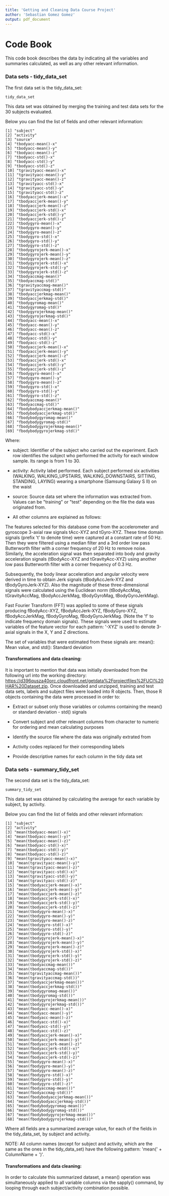 ```yaml
---
title: 'Getting and Cleaning Data Course Project'
author: 'Sebastian Gomez Gomez'
output: pdf_document
---
```


# Code Book
This code book describes the data by indicating all the variables and summaries calculated, as well as any other relevant information.

### Data sets - tidy_data_set
The first data set is the tidy_data_set:
```{r}
tidy_data_set
```
This data set was obtained by merging the training and test data sets for the 30 subjects evaluated.

Below you can find the list of fields and other relevant information:
```{r}
[1] "subject"                    
[2] "activity"                   
[3] "source"                     
[4] "tbodyacc-mean()-x"          
[5] "tbodyacc-mean()-y"          
[6] "tbodyacc-mean()-z"          
[7] "tbodyacc-std()-x"           
[8] "tbodyacc-std()-y"           
[9] "tbodyacc-std()-z"           
[10] "tgravityacc-mean()-x"       
[11] "tgravityacc-mean()-y"       
[12] "tgravityacc-mean()-z"       
[13] "tgravityacc-std()-x"        
[14] "tgravityacc-std()-y"        
[15] "tgravityacc-std()-z"        
[16] "tbodyaccjerk-mean()-x"      
[17] "tbodyaccjerk-mean()-y"      
[18] "tbodyaccjerk-mean()-z"      
[19] "tbodyaccjerk-std()-x"       
[20] "tbodyaccjerk-std()-y"       
[21] "tbodyaccjerk-std()-z"       
[22] "tbodygyro-mean()-x"         
[23] "tbodygyro-mean()-y"         
[24] "tbodygyro-mean()-z"         
[25] "tbodygyro-std()-x"          
[26] "tbodygyro-std()-y"          
[27] "tbodygyro-std()-z"          
[28] "tbodygyrojerk-mean()-x"     
[29] "tbodygyrojerk-mean()-y"     
[30] "tbodygyrojerk-mean()-z"
[31] "tbodygyrojerk-std()-x"      
[32] "tbodygyrojerk-std()-y"      
[33] "tbodygyrojerk-std()-z"      
[34] "tbodyaccmag-mean()"         
[35] "tbodyaccmag-std()"          
[36] "tgravityaccmag-mean()"      
[37] "tgravityaccmag-std()"       
[38] "tbodyaccjerkmag-mean()"     
[39] "tbodyaccjerkmag-std()"      
[40] "tbodygyromag-mean()"        
[41] "tbodygyromag-std()"         
[42] "tbodygyrojerkmag-mean()"    
[43] "tbodygyrojerkmag-std()"     
[44] "fbodyacc-mean()-x"          
[45] "fbodyacc-mean()-y"          
[46] "fbodyacc-mean()-z"          
[47] "fbodyacc-std()-x"           
[48] "fbodyacc-std()-y"           
[49] "fbodyacc-std()-z"           
[50] "fbodyaccjerk-mean()-x" 
[51] "fbodyaccjerk-mean()-y"      
[52] "fbodyaccjerk-mean()-z"      
[53] "fbodyaccjerk-std()-x"       
[54] "fbodyaccjerk-std()-y"       
[55] "fbodyaccjerk-std()-z"       
[56] "fbodygyro-mean()-x"         
[57] "fbodygyro-mean()-y"         
[58] "fbodygyro-mean()-z"         
[59] "fbodygyro-std()-x"          
[60] "fbodygyro-std()-y"          
[61] "fbodygyro-std()-z"          
[62] "fbodyaccmag-mean()"         
[63] "fbodyaccmag-std()"          
[64] "fbodybodyaccjerkmag-mean()" 
[65] "fbodybodyaccjerkmag-std()"  
[66] "fbodybodygyromag-mean()"    
[67] "fbodybodygyromag-std()"     
[68] "fbodybodygyrojerkmag-mean()"
[69] "fbodybodygyrojerkmag-std()"
```
Where:

* subject: Identifier of the subject who carried out the experiment. Each row identifies the subject who performed the activity for each window sample. Its range is from 1 to 30.

* activity: Activity label performed. Each subject performed six activities (WALKING, WALKING_UPSTAIRS, WALKING_DOWNSTAIRS, SITTING, STANDING, LAYING) wearing a smartphone (Samsung Galaxy S II) on the waist

* source: Source data set where the information was extracted from. Values can be "training" or "test" depending on the file the data was originated from.

* All other columns are explained as follows:

The features selected for this database come from the accelerometer and gyroscope 3-axial raw signals tAcc-XYZ and tGyro-XYZ. These time domain signals (prefix 't' to denote time) were captured at a constant rate of 50 Hz. Then they were filtered using a median filter and a 3rd order low pass Butterworth filter with a corner frequency of 20 Hz to remove noise. Similarly, the acceleration signal was then separated into body and gravity acceleration signals (tBodyAcc-XYZ and tGravityAcc-XYZ) using another low pass Butterworth filter with a corner frequency of 0.3 Hz. 

Subsequently, the body linear acceleration and angular velocity were derived in time to obtain Jerk signals (tBodyAccJerk-XYZ and tBodyGyroJerk-XYZ). Also the magnitude of these three-dimensional signals were calculated using the Euclidean norm (tBodyAccMag, tGravityAccMag, tBodyAccJerkMag, tBodyGyroMag, tBodyGyroJerkMag). 

Fast Fourier Transform (FFT) was applied to some of these signals producing fBodyAcc-XYZ, fBodyAccJerk-XYZ, fBodyGyro-XYZ, fBodyAccJerkMag, fBodyGyroMag, fBodyGyroJerkMag. (Note the 'f' to indicate frequency domain signals). These signals were used to estimate variables of the feature vector for each pattern: '-XYZ' is used to denote 3-axial signals in the X, Y and Z directions.

The set of variables that were estimated from these signals are: mean(): Mean value, and std(): Standard deviation

#### Transformations and data cleaning: 
It is important to mention that data was initially downloaded from the following url into the working directory: <https://d396qusza40orc.cloudfront.net/getdata%2Fprojectfiles%2FUCI%20HAR%20Dataset.zip>. Once downloaded and unzipped, training and test data sets, labels and subject files were loaded into R objects. Then, those R objects containing the data were processed in order to:

* Extract or subset only those variables or columns containing  the mean() or standard deviation - std() signals

* Convert subject and other relevant columns from character to numeric for ordering and mean calculating purposes

* Identify the source file where the data was originally extrated from

* Activity codes replaced for their corresponding labels

* Provide descriptive names for each column in the tidy data set

### Data sets - summary_tidy_set
The second data set is the tidy_data_set:
```{r}
summary_tidy_set
```
This data set was obtained by calculating the average for each variable by subject, by activity.

Below you can find the list of fields and other relevant information:
```{r}
[1] "subject"                          
[2] "activity"                         
[3] "mean(tbodyacc-mean()-x)"          
[4] "mean(tbodyacc-mean()-y)"          
[5] "mean(tbodyacc-mean()-z)"          
[6] "mean(tbodyacc-std()-x)"           
[7] "mean(tbodyacc-std()-y)"           
[8] "mean(tbodyacc-std()-z)"           
[9] "mean(tgravityacc-mean()-x)"       
[10] "mean(tgravityacc-mean()-y)"       
[11] "mean(tgravityacc-mean()-z)"       
[12] "mean(tgravityacc-std()-x)"        
[13] "mean(tgravityacc-std()-y)"        
[14] "mean(tgravityacc-std()-z)"        
[15] "mean(tbodyaccjerk-mean()-x)"      
[16] "mean(tbodyaccjerk-mean()-y)"      
[17] "mean(tbodyaccjerk-mean()-z)"      
[18] "mean(tbodyaccjerk-std()-x)"       
[19] "mean(tbodyaccjerk-std()-y)"       
[20] "mean(tbodyaccjerk-std()-z)"
[21] "mean(tbodygyro-mean()-x)"         
[22] "mean(tbodygyro-mean()-y)"         
[23] "mean(tbodygyro-mean()-z)"         
[24] "mean(tbodygyro-std()-x)"          
[25] "mean(tbodygyro-std()-y)"          
[26] "mean(tbodygyro-std()-z)"          
[27] "mean(tbodygyrojerk-mean()-x)"     
[28] "mean(tbodygyrojerk-mean()-y)"     
[29] "mean(tbodygyrojerk-mean()-z)"     
[30] "mean(tbodygyrojerk-std()-x)"      
[31] "mean(tbodygyrojerk-std()-y)"      
[32] "mean(tbodygyrojerk-std()-z)"      
[33] "mean(tbodyaccmag-mean())"         
[34] "mean(tbodyaccmag-std())"          
[35] "mean(tgravityaccmag-mean())"      
[36] "mean(tgravityaccmag-std())"       
[37] "mean(tbodyaccjerkmag-mean())"     
[38] "mean(tbodyaccjerkmag-std())"      
[39] "mean(tbodygyromag-mean())"        
[40] "mean(tbodygyromag-std())"
[41] "mean(tbodygyrojerkmag-mean())"    
[42] "mean(tbodygyrojerkmag-std())"     
[43] "mean(fbodyacc-mean()-x)"          
[44] "mean(fbodyacc-mean()-y)"          
[45] "mean(fbodyacc-mean()-z)"          
[46] "mean(fbodyacc-std()-x)"           
[47] "mean(fbodyacc-std()-y)"           
[48] "mean(fbodyacc-std()-z)"           
[49] "mean(fbodyaccjerk-mean()-x)"      
[50] "mean(fbodyaccjerk-mean()-y)"      
[51] "mean(fbodyaccjerk-mean()-z)"      
[52] "mean(fbodyaccjerk-std()-x)"       
[53] "mean(fbodyaccjerk-std()-y)"       
[54] "mean(fbodyaccjerk-std()-z)"       
[55] "mean(fbodygyro-mean()-x)"         
[56] "mean(fbodygyro-mean()-y)"         
[57] "mean(fbodygyro-mean()-z)"         
[58] "mean(fbodygyro-std()-x)"          
[59] "mean(fbodygyro-std()-y)"          
[60] "mean(fbodygyro-std()-z)"          
[61] "mean(fbodyaccmag-mean())"         
[62] "mean(fbodyaccmag-std())"          
[63] "mean(fbodybodyaccjerkmag-mean())" 
[64] "mean(fbodybodyaccjerkmag-std())"  
[65] "mean(fbodybodygyromag-mean())"    
[66] "mean(fbodybodygyromag-std())"     
[67] "mean(fbodybodygyrojerkmag-mean())"
[68] "mean(fbodybodygyrojerkmag-std())"
```
Where all fields are a summarized average value, for each of the fields in the tidy_data_set, by subject and activity.


NOTE: All column names (except for subject and activity, which are the same as the ones in the tidy_data_set) have the following pattern: 'mean(' + ColumnName + ')'.

#### Transformations and data cleaning: 
In order to calculate this summarized dataset, a mean() operation was simultaneously applied to all variable columns via the sapply() command, by looping through each subject/activity combination possible.